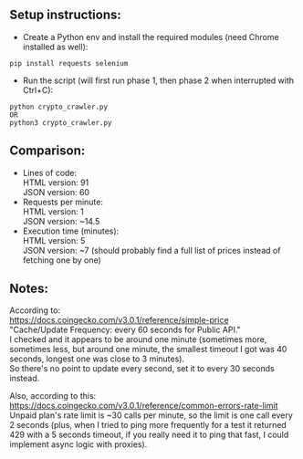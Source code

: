 ## Setup instructions:

* Create a Python env and install the required modules (need Chrome installed as well):
```
pip install requests selenium
```
* Run the script (will first run phase 1, then phase 2 when interrupted with Ctrl+C):
```
python crypto_crawler.py
OR
python3 crypto_crawler.py
```

## Comparison:

* Lines of code:  
HTML version: 91  
JSON version: 60  
* Requests per minute:  
HTML version: 1  
JSON version: ~14.5  
* Execution time (minutes):  
HTML version: 5  
JSON version: ~7 (should probably find a full list of prices instead of fetching one by one)  

## Notes:

According to:  
https://docs.coingecko.com/v3.0.1/reference/simple-price  
"Cache/Update Frequency: every 60 seconds for Public API."  
I checked and it appears to be around one minute (sometimes more, sometimes less, but around one minute, the smallest timeout I got was 40 seconds, longest one was close to 3 minutes).  
So there's no point to update every second, set it to every 30 seconds instead.  
  
Also, according to this:  
https://docs.coingecko.com/v3.0.1/reference/common-errors-rate-limit  
Unpaid plan's rate limit is ~30 calls per minute, so the limit is one call every 2 seconds (plus, when I tried to ping more frequently for a test it returned 429 with a 5 seconds timeout, if you really need it to ping that fast, I could implement async logic with proxies).  